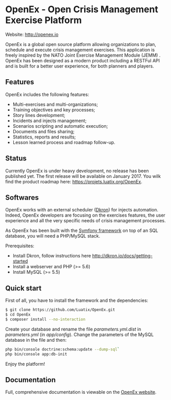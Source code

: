 # OpenEx - Open Crisis Management Exercise Platform 

Website: http://openex.io

OpenEx is a global open source platform allowing organizations to plan, schedule and execute crisis management exercises. This application is freely inspired by the NATO Joint Exercise Management Module (JEMM) . OpenEx has been designed as a modern product including a RESTFul API and is built for a better user experience, for both planners and players.

## Features

OpenEx includes the following features:

- Multi-exercises and multi-organizations;
- Training objectives and key processes;
- Story lines development;
- Incidents and injects management;
- Scenarios scripting and automatic execution;
- Documents and files sharing;
- Statistics, reports and results;
- Lesson learned process and roadmap follow-up.

## Status

Currently OpenEx is under heavy development, no release has been published yet. The first release will be available on January 2017. You wilk find the product roadmap here: https://projets.luatix.org/OpenEx.

## Softwares

OpenEx works with an external scheduler ([Dkron](http://dkron.io)) for injects automation. Indeed, OpenEx developers are focusing on the exercises features, the user experience and all the very specific needs of crisis management processes.
 
As OpenEx has been built with the [Symfony framework](https://symfony.com) on top of an SQL database, you will need a PHP/MySQL stack.

Prerequisites:
 
- Install Dkron, follow instructions here http://dkron.io/docs/getting-started
- Install a webserver and PHP (>= 5.6)
- Install MySQL (>= 5.5)

## Quick start

First of all, you have to install the framework and the dependencies:


```bash
$ git clone https://github.com/Luatix/OpenEx.git
$ cd OpenEx
$ composer install --no-interaction
```

Create your database and rename the file *parameters.yml.dist* in *parameters.yml* (in *app/config*). Change the parameters of the MySQL database in the file and then:

```bash
php bin/console doctrine:schema:update --dump-sql`
php bin/console app:db-init 
```

Enjoy the platform!

## Documentation

Full, comprehensive documentation is viewable on the [OpenEx website](http://www.openex.io). 
